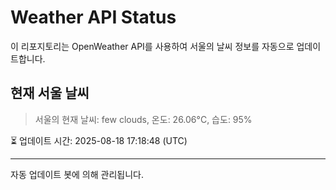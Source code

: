 
# Weather API Status

이 리포지토리는 OpenWeather API를 사용하여 서울의 날씨 정보를 자동으로 업데이트합니다.

## 현재 서울 날씨
> 서울의 현재 날씨: few clouds, 온도: 26.06°C, 습도: 95%

⏳ 업데이트 시간: 2025-08-18 17:18:48 (UTC)

---
자동 업데이트 봇에 의해 관리됩니다.
